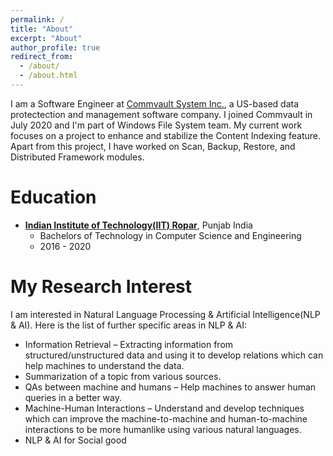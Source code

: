 ```yaml
---
permalink: /
title: "About"
excerpt: "About"
author_profile: true
redirect_from: 
  - /about/
  - /about.html
---
```


I am a Software Engineer at [Commvault System Inc.](https://www.commvault.com/), a US-based data protectection and management software company. I joined Commvault in July 2020 and I'm part of Windows File System team. My current work focuses on a project to enhance and stabilize the Content Indexing feature. Apart from this project, I have worked on Scan, Backup, Restore, and Distributed Framework modules.


Education
======
* **[Indian Institute of Technology(IIT) Ropar](https://www.iitrpr.ac.in/)**, Punjab India
  * Bachelors of Technology in Computer Science and Engineering
  * 2016 - 2020


My Research Interest
======
I am interested in Natural Language Processing & Artificial Intelligence(NLP & AI). Here is the list of further specific areas in NLP & AI:
* Information Retrieval – Extracting information from structured/unstructured data and using it to develop relations which can help machines to understand the data.
* Summarization of a topic from various sources. 
* QAs between machine and humans – Help machines to answer human queries in a better way.
* Machine-Human Interactions – Understand and develop techniques which can improve the machine-to-machine and human-to-machine interactions to be more humanlike using various natural languages.
* NLP & AI for Social good
